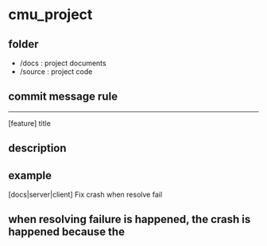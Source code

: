 # cmu_project

## folder
* /docs : project documents
* /source : project code

## commit message rule
---
[feature] title

description
---

example
---
[docs|server|client] Fix crash when resolve fail

when resolving failure is happened, the crash is happened because the
---
